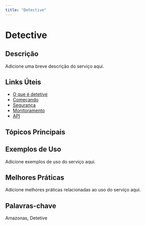 ```yaml
---
title: "Detective"
---
```


# Detective

## Descrição

Adicione uma breve descrição do serviço aqui.

## Links Úteis

- [O que é detetive](https://docs.aws.amazon.com/detective/latest/adminguide/what-is-detective.html)
- [Começando](https://docs.aws.amazon.com/detective/latest/adminguide/getting-started.html)
- [Segurança](https://docs.aws.amazon.com/detective/latest/adminguide/security.html)
- [Monitoramento](https://docs.aws.amazon.com/detective/latest/adminguide/monitoring.html)
- [API](https://docs.aws.amazon.com/detective/latest/adminguide/api.html)

## Tópicos Principais



## Exemplos de Uso

Adicione exemplos de uso do serviço aqui.

## Melhores Práticas

Adicione melhores práticas relacionadas ao uso do serviço aqui.

## Palavras-chave

Amazonas, Detetive
